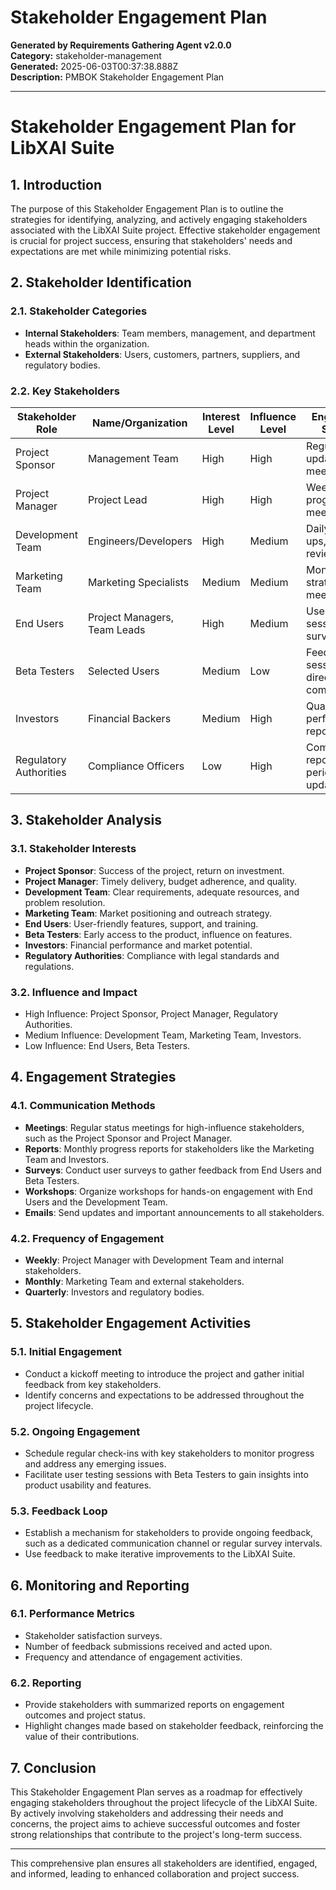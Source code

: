 # Stakeholder Engagement Plan

**Generated by Requirements Gathering Agent v2.0.0**  
**Category:** stakeholder-management  
**Generated:** 2025-06-03T00:37:38.888Z  
**Description:** PMBOK Stakeholder Engagement Plan

---

# Stakeholder Engagement Plan for LibXAI Suite

## 1. Introduction
The purpose of this Stakeholder Engagement Plan is to outline the strategies for identifying, analyzing, and actively engaging stakeholders associated with the LibXAI Suite project. Effective stakeholder engagement is crucial for project success, ensuring that stakeholders' needs and expectations are met while minimizing potential risks.

## 2. Stakeholder Identification
### 2.1. Stakeholder Categories
- **Internal Stakeholders**: Team members, management, and department heads within the organization.
- **External Stakeholders**: Users, customers, partners, suppliers, and regulatory bodies.

### 2.2. Key Stakeholders
| Stakeholder Role        | Name/Organization         | Interest Level | Influence Level | Engagement Strategy                |
|-------------------------|---------------------------|----------------|-----------------|------------------------------------|
| Project Sponsor         | Management Team           | High           | High            | Regular updates, meetings          |
| Project Manager         | Project Lead              | High           | High            | Weekly progress meetings           |
| Development Team        | Engineers/Developers      | High           | Medium          | Daily stand-ups, sprint reviews    |
| Marketing Team          | Marketing Specialists      | Medium         | Medium          | Monthly strategy meetings          |
| End Users               | Project Managers, Team Leads | High           | Medium          | User feedback sessions, surveys    |
| Beta Testers            | Selected Users            | Medium         | Low             | Feedback sessions, direct communication |
| Investors               | Financial Backers         | Medium         | High            | Quarterly performance reports       |
| Regulatory Authorities   | Compliance Officers       | Low            | High            | Compliance reports, periodic updates |

## 3. Stakeholder Analysis
### 3.1. Stakeholder Interests
- **Project Sponsor**: Success of the project, return on investment.
- **Project Manager**: Timely delivery, budget adherence, and quality.
- **Development Team**: Clear requirements, adequate resources, and problem resolution.
- **Marketing Team**: Market positioning and outreach strategy.
- **End Users**: User-friendly features, support, and training.
- **Beta Testers**: Early access to the product, influence on features.
- **Investors**: Financial performance and market potential.
- **Regulatory Authorities**: Compliance with legal standards and regulations.

### 3.2. Influence and Impact
- High Influence: Project Sponsor, Project Manager, Regulatory Authorities.
- Medium Influence: Development Team, Marketing Team, Investors.
- Low Influence: End Users, Beta Testers.

## 4. Engagement Strategies
### 4.1. Communication Methods
- **Meetings**: Regular status meetings for high-influence stakeholders, such as the Project Sponsor and Project Manager.
- **Reports**: Monthly progress reports for stakeholders like the Marketing Team and Investors.
- **Surveys**: Conduct user surveys to gather feedback from End Users and Beta Testers.
- **Workshops**: Organize workshops for hands-on engagement with End Users and the Development Team.
- **Emails**: Send updates and important announcements to all stakeholders.

### 4.2. Frequency of Engagement
- **Weekly**: Project Manager with Development Team and internal stakeholders.
- **Monthly**: Marketing Team and external stakeholders.
- **Quarterly**: Investors and regulatory bodies.

## 5. Stakeholder Engagement Activities
### 5.1. Initial Engagement
- Conduct a kickoff meeting to introduce the project and gather initial feedback from key stakeholders.
- Identify concerns and expectations to be addressed throughout the project lifecycle.

### 5.2. Ongoing Engagement
- Schedule regular check-ins with key stakeholders to monitor progress and address any emerging issues.
- Facilitate user testing sessions with Beta Testers to gain insights into product usability and features.

### 5.3. Feedback Loop
- Establish a mechanism for stakeholders to provide ongoing feedback, such as a dedicated communication channel or regular survey intervals.
- Use feedback to make iterative improvements to the LibXAI Suite.

## 6. Monitoring and Reporting
### 6.1. Performance Metrics
- Stakeholder satisfaction surveys.
- Number of feedback submissions received and acted upon.
- Frequency and attendance of engagement activities.

### 6.2. Reporting
- Provide stakeholders with summarized reports on engagement outcomes and project status.
- Highlight changes made based on stakeholder feedback, reinforcing the value of their contributions.

## 7. Conclusion
This Stakeholder Engagement Plan serves as a roadmap for effectively engaging stakeholders throughout the project lifecycle of the LibXAI Suite. By actively involving stakeholders and addressing their needs and concerns, the project aims to achieve successful outcomes and foster strong relationships that contribute to the project's long-term success. 

---

This comprehensive plan ensures all stakeholders are identified, engaged, and informed, leading to enhanced collaboration and project success.
